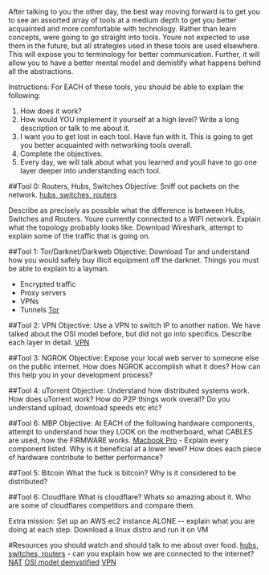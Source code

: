 After talking to you the other day, the best way moving forward is to get you to see an assorted array of tools at a medium depth to get you better acquainted and more comfortable with technology.
Rather than learn concepts, were going to go straight into tools. Youre not expected to use them in the future, but all strategies used in these tools are used elsewhere.
This will expose you to terminology for better communication. Further, it will allow you to have a better mental model and demistify what happens behind all the abstractions.

Instructions: For EACH of these tools, you should be able to explain the following:
1. How does it work?
2. How would YOU implement it yourself at a high level? Write a long description or talk to me about it.
3. I want you to get lost in each tool. Have fun with it. This is going to get you better acquainted with  networking tools overall.
4. Complete the objectives.
5. Every day, we will talk about what you learned and youll have to go one layer deeper into understanding each tool.

##Tool 0: Routers, Hubs, Switches
Objective: Sniff out packets on the network.
[hubs, switches, routers](https://www.youtube.com/watch?v=Ofjsh_E4HFY)

Describe as precisely as possible what the difference is between Hubs, Switches and Routers.
Youre currently connected to a WIFI network. Explain what the topology probably looks like.
Download Wireshark, attempt to explain some of the traffic that is going on.

##Tool 1: Tor/Darknet/Darkweb
Objective: Download Tor and understand how you would safely buy illicit equipment off the darknet.
Things you must be able to explain to a layman.
* Encrypted traffic
* Proxy servers
* VPNs
* Tunnels
[Tor](https://www.youtube.com/watch?v=pyq4vwxqvSI)

##Tool 2: VPN
Objective: Use a VPN to switch IP to another nation.
We have talked about the OSI model before, but did not go into specifics.
Describe each layer in detail.
[VPN](https://www.youtube.com/watch?v=q4P4BjjXghQ)

##Tool 3: NGROK
Objective: Expose your local web server to someone else on the public internet.
How does NGROK accomplish what it does?
How can this help you in your development process?


##Tool 4: uTorrent
Objective: Understand how distributed systems work.
How does uTorrent work? How do P2P things work overall?
Do you understand upload, download speeds etc etc?

##Tool 6: MBP
Objective: At EACH of the following hardware components, attempt to understand how they LOOK on the motherboard, what CABLES are used, how the FIRMWARE works.
[Macbook Pro](https://www.apple.com/shop/buy-mac/macbook-pro/15-inch) - Explain every component listed. Why is it beneficial at a lower level? How does each piece of hardware contribute to better performance?


##Tool 5: Bitcoin
What the fuck is bitcoin? Why is it considered to be distributed?

##Tool 6: Cloudflare
What is cloudflare? Whats so amazing about it.
Who are some of cloudflares competitors and compare them.


Extra mission:
Set up an AWS ec2 instance ALONE -- explain what you are doing at each step.
Download a linux distro and run it on VM

#Resources you should watch and should talk to me about over food.
[hubs, switches, routers](https://www.youtube.com/watch?v=Ofjsh_E4HFY) - can you explain how we are connected to the internet? 
[NAT](https://www.youtube.com/watch?v=QBqPzHEDzvo)
[OSI model demystified](https://www.youtube.com/watch?v=HEEnLZV2wGI)
[VPN](https://www.youtube.com/watch?v=DhYeqgufYss)


